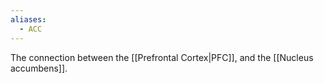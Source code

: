 ```yaml
---
aliases:
  - ACC
---
```

The connection between the [[Prefrontal Cortex|PFC]], and the [[Nucleus accumbens]].